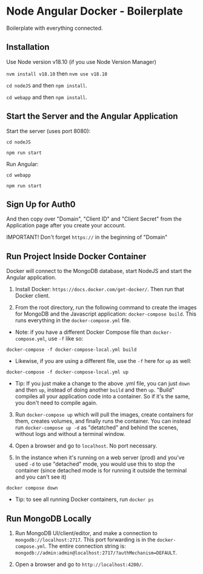 # Node Angular Docker - Boilerplate

Boilerplate with everything connected.

## Installation

Use Node version v18.10 (if you use Node Version Manager)

`nvm install v18.10` then `nvm use v18.10`

`cd nodeJS` and then `npm install`.

`cd webapp` and then `npm install`.

## Start the Server and the Angular Application

Start the server (uses port 8080):

`cd nodeJS`

`npm run start`

Run Angular:

`cd webapp`

`npm run start`

## Sign Up for Auth0

And then copy over "Domain", "Client ID" and "Client Secret" from the Application page after you create your account.

IMPORTANT!  Don't forget `https://` in the beginning of "Domain"

## Run Project Inside Docker Container

Docker will connect to the MongoDB database, start NodeJS and start the Angular application.

1. Install Docker: `https://docs.docker.com/get-docker/`.  Then run that Docker client.

2. From the root directory, run the following command to create the images for MongoDB and the Javascript application: `docker-compose build`. This runs everything in the `docker-compose.yml` file.

 - Note: if you have a different Docker Compose file than `docker-compose.yml`, use `-f` like so:
```
docker-compose -f docker-compose-local.yml build
```

 - Likewise, if you are using a different file, use the `-f` here for `up` as well:
 ```
 docker-compose -f docker-compose-local.yml up
 ```

  - Tip: If you just make a change to the above .yml file, you can just `down` and then `up`, instead of doing another `build` and then `up`.  "Build" compiles all your application code into a container.  So if it's the same, you don't need to compile again.

3. Run `docker-compose up` which will pull the images, create containers for them, creates volumes, and finally runs the container. You can instead run `docker-compose up -d` as "detatched" and behind the scenes, without logs and without a terminal window.

4. Open a browser and go to `localhost`. No port necessary.

5. In the instance when it's running on a web server (prod) and you've used `-d` to use "detached" mode, you would use this to stop the container (since detached mode is for running it outside the terminal and you can't see it)
```
docker compose down
```

 - Tip: to see all running Docker containers, run `docker ps`

## Run MongoDB Locally

1. Run MongoDB UI/client/editor, and make a connection to `mongodb://localhost:2717`. This port forwarding is in the `docker-compose.yml`. The entire connection string is: `mongodb://admin:admin@localhost:2717/?authMechanism=DEFAULT`.

2. Open a browser and go to `http://localhost:4200/`.